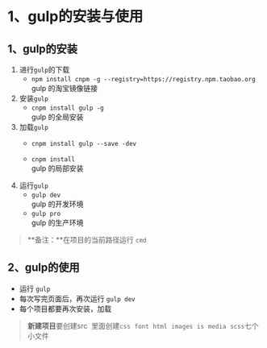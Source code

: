 # 1、gulp的安装与使用

## 1、gulp的安装

1. 进行`gulp`的下载
	- `npm install cnpm -g --registry=https://registry.npm.taobao.org`   
 gulp 的淘宝镜像链接
2. 安装`gulp`
	- `cnpm install gulp -g`   
 gulp 的全局安装
3. 加载`gulp`
	- `cnpm install gulp --save -dev`

	- `cnpm install`   
 gulp 的局部安装
4. 运行`gulp`
	- `gulp dev`   
 gulp 的开发环境
	-  `gulp pro`   
 gulp 的生产环境

> **备注：**在项目的当前路径运行 `cmd`

## 2、gulp的使用

- 运行 `gulp`
- 每次写完页面后，再次运行 `gulp dev`
- 每个项目都要再次安装，加载
> **新建项目**要创建src &nbsp;里面创建`css`&nbsp; `font`&nbsp; `html` &nbsp;`images` &nbsp;`is`&nbsp; `media`&nbsp; `scss`七个小文件
